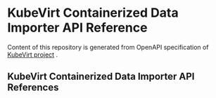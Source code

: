 # KubeVirt Containerized Data Importer API Reference

Content of this repository is generated from OpenAPI specification of
[KubeVirt project](https://github.com/kubevirt/containerized-data-importer) .

## KubeVirt Containerized Data Importer API References
